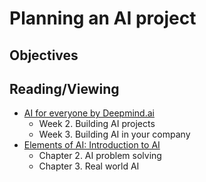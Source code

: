 # Planning an AI project

## Objectives

## Reading/Viewing
- [AI for everyone by Deepmind.ai](https://www.coursera.org/learn/ai-for-everyone/)
  - Week 2. Building AI projects
  - Week 3. Building AI in your company
- [Elements of AI: Introduction to AI](https://course.elementsofai.com/)
  - Chapter 2. AI problem solving
  - Chapter 3. Real world AI